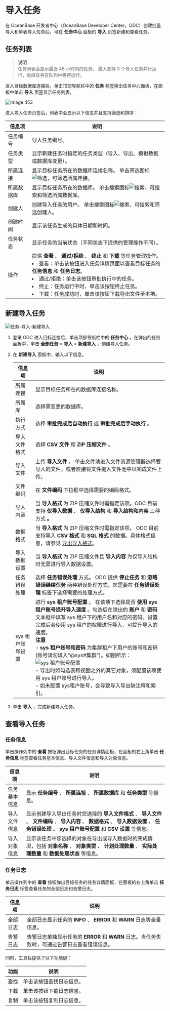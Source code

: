 导入任务 
=========================

在 OceanBase 开发者中心（OceanBase Developer Center，ODC）创建批量导入和单表导入任务后，可在 **任务中心** 面板的 **导入** 页签新建和查看任务。

任务列表 
-------------------------

> **说明**<br>
> 任务列表会显示最近 48 小时内的任务。
> 最大支持 3 个导入任务并行运行，后续任务在队列中等待运行。

进入目标数据库连接后，单击顶部导航栏中的 **任务** 标签弹出任务中心面板，在面板中单击 **导入** 页签显示任务列表。

![Image 453](https://obbusiness-private.oss-cn-shanghai.aliyuncs.com/doc/img/odc/340/%E5%AF%BC%E5%85%A5%E4%BB%BB%E5%8A%A1.png)

进入导入任务页签后，列表中会显示以下信息并且支持筛选和排序：


|  信息项  |                                                                                                                                                                                                               说明                                                                                                                                                                                                                |
|-------|---------------------------------------------------------------------------------------------------------------------------------------------------------------------------------------------------------------------------------------------------------------------------------------------------------------------------------------------------------------------------------------------------------------------------------|
| 任务编号  | 导入任务编号。                                                                                                                                                                                                                                                                                                                                                                                                                         |
| 任务类型  | 显示新建任务时指定的任务类型（导入、导出、模拟数据或数据库变更）。                                                                                                                                                                                                                                                                                                                                                                                               |
| 所属连接  | 显示目标任务所在的数据库连接名称。 单击筛选图标![筛选](https://help-static-aliyun-doc.aliyuncs.com/assets/img/zh-CN/0583667361/p352180.jpg)，可筛选所属连接。                                                                                                                                                                                                                                                                                     |
| 所属数据库 | 显示目标任务所在的数据库。 单击搜索图标![搜索](https://help-static-aliyun-doc.aliyuncs.com/assets/img/zh-CN/5526247461/p416691.jpg)，可搜索和筛选所属数据库。                                                                                                                                                                                                                                                                                        |
| 创建人   | 创建导入任务的用户。 单击搜索图标![搜索](https://help-static-aliyun-doc.aliyuncs.com/assets/img/zh-CN/5526247461/p416691.jpg)，可搜索和筛选创建人。                                                                                                                                                                                                                                                                                          |
| 创建时间  | 显示该任务生成的具体日期和时间。                                                                                                                                                                                                                                                                                                                                                                                                                |
| 任务状态  | 显示任务的当前状态（不同状态下提供的管理操作不同）。                                                                                                                                                                                                                                                                                                                                                                                                      |
| 操作    | 提供 **查看** 、 **通过/拒绝** 、 **终止** 和 **下载** 等任务管理操作。<br> <li> 查看：单击该按钮进入任务详情页面以查看目标任务的 **任务信息** 和 **任务日志**。</li>   <li> 通过/拒绝：单击该按钮审批执行中的任务。</li>   <li>  终止：任务运行中时，单击该按钮终止任务。</li>   <li> 下载：任务成功时，单击该按钮下载导出文件至本地。</li>    |



新建导入任务 
---------------------------

![任务-导入-新建导入](https://help-static-aliyun-doc.aliyuncs.com/assets/img/zh-CN/6655018461/p415562.png)

1. 登录 ODC 进入目标连接后，单击顶部导航栏中的 **任务中心** ，在弹出的任务面板中，单击 **全部任务** \> **导入** \> **新建导入** ，创建导入任务。

   

2. 在 **新建导入** 面板中，输入以下信息。

   

   |    信息项     |                                                                                                                                                                                                                                                                                      说明                                                                                                                                                                                                                                                                                      |
   |------------|------------------------------------------------------------------------------------------------------------------------------------------------------------------------------------------------------------------------------------------------------------------------------------------------------------------------------------------------------------------------------------------------------------------------------------------------------------------------------------------------------------------------------------------------------------------------------|
   | 所属连接       | 显示目标任务所在的数据库连接名称。                                                                                                                                                                                                                                                                                                                                                                                                                                                                                                                                                            |
   | 所属库        | 选择需变更的数据库。                                                                                                                                                                                                                                                                                                                                                                                                                                                                                                                                                                   |
   | 执行方式       | 选择 **审批完成后自动执行** 或 **审批完成后手动执行** 。                                                                                                                                                                                                                                                                                                                                                                                                                                                                                                                                           |
   | 导入文件格式     | 选择  **CSV 文件** 和 **ZIP 压缩文件** 。                                                                                                                                                                                                                                                                                                                                                                                                                                                                                                                                              |
   | 导入文件       | 上传 **导入文件** 。 单击文件池进入文件资源管理器选择要导入的文件，或者直接将文件拖入文件池中以完成文件上传。                                                                                                                                                                                                                                                                                                                                                                                                                                                                                                   |
   | 文件编码       | 在 **文件编码** 下拉框中选择需要的编码格式。                                                                                                                                                                                                                                                                                                                                                                                                                                                                                                                                                    |
   | 导入内容       | 当 **导入格式** 为 ZIP 压缩文件时需指定该项。ODC 目前支持 **仅导入数据** 、 **仅导入结构** 和 **导入结构和内容** 三种方式 **。**                                                                                                                                                                                                                                                                                                                                                                                                                                                                                          |
   | 数据格式       | 当 **导入格式** 为 ZIP 压缩文件时需指定该项。 ODC 目前支持导入 **CSV 格式** 和 **SQL 格式** 的数据。具体格式信息，请参见 [导出导入格式](../../7.client-odc-user-guide/5.client-odc-use-tools/1.client-odc-data-export-and-import/2.client-odc-export-and-import-formats.md)。                                                                                                                                                                                                                                                                                                                                                                                                                        |
   | 导入数据设置     | 当 **导入格式** 为 ZIP 压缩文件且 **导入内容** 为仅导入结构时无需进行导入数据设置。                                                                                                                                                                                                                                                                                                                                                                                                                                                                                                                           |
   | 任务错误处理     | 选择 **任务错误处理** 方式。 ODC 提供 **停止任务** 和 **忽略错误继续任务** 两种错误处理方式。您需要在 **任务错误处理** 标签下选择需要的处理方式。                                                                                                                                                                                                                                                                                                                                                                                                                                                                      |
   | sys 租户账号设置 | 进行 **sys 租户账号配置** 。 在该项下选择是否 **使用 sys 租户账号提升导入速度** 。勾选后在弹出的 **账户** 和 **密码** 文本框中填写 sys 租户下的用户名和对应的密码。设置完成后会使用 sys 租户的权限进行导入，可提升导入的速度。<br> **注意**<br>  - **sys 租户账号和密码** 为集群租户下用户的账号和密码 (账号请勿填入"@sys#集群")。如图所示：<br> ![sys 租户账号配置](https://help-static-aliyun-doc.aliyuncs.com/assets/img/zh-CN/9555336361/p348256.png) <br>  - 导出时如勾选表和视图之外的其它对象，须配置该项使用 sys 租户账号进行导入。<br>   - 如未配置 sys租户账号，会导致导入导出缺注释和索引。   |

   

3. 单击 **导入** ，完成新建导入任务。

   




查看导入任务 
---------------------------

### 任务信息 

单击操作列中的 **查看** 按钮弹出目标任务的任务详情面板，在面板的右上角单击 **任务信息** 标签查看任务基本信息、导入文件信息和导入对象信息。


|  信息项   |                                                                     说明                                                                      |
|--------|---------------------------------------------------------------------------------------------------------------------------------------------|
| 任务基本信息 | 显示 **任务编号** 、 **所属连接** 、 **所属数据库** 和 **任务类型** 等信息。                                                                                          |
| 导入文件信息 | 显示创建导入导出任务时您选择的 **导入文件格式** 、 **导入文件** 、 **文件编码** 、 **导入内容** 、 **数据格式** 、 **导入数据设置** **、** **任务错误处理** **、** **sys 租户账号配置** 和 **CSV 设置** 等信息。 |
| 导入对象信息 | 显示该任务中您选择的对象在导出或导入数据时的完成情况，包括  **对象名称** 、 **对象类型** **、** **计划处理数量** 、 **实际处理数量** 和 **数据处理状态** 等信息。                          |



### 任务日志 

单击操作列中的 **查看** 按钮弹出目标任务的任务详情面板，在面板的右上角单击 **任务日志** 标签查看任务的全部日志和告警日志。


| 信息项  |                            说明                             |
|------|-----------------------------------------------------------|
| 全部日志 | 全部日志显示任务的 **INFO** 、 **ERROR** 和 **WARN** 日志等全量信息。        |
| 告警日志 | 告警日志单独显示任务的 **ERROR** 和 **WARN** 日志。当任务失败时，可通过告警日志查看错误信息。 |

同时，工具栏提供了以下功能键：

| 功能 |                            说明                           |
|------|-----------------------------------------------------------|
| 查找 | 单击该按钮查找日志信息。        |
| 下载 | 单击该按钮下载日志信息。 |
| 复制 | 单击该按钮复制日志信息。 |